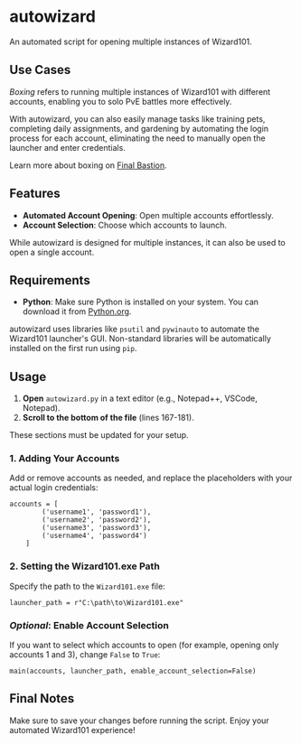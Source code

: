 # autowizard

An automated script for opening multiple instances of Wizard101.

## Use Cases
*Boxing* refers to running multiple instances of Wizard101 with different accounts, enabling you to solo PvE battles more effectively.

With autowizard, you can also easily manage tasks like training pets, completing daily assignments, and gardening by automating the login process for each account, eliminating the need to manually open the launcher and enter credentials.

Learn more about boxing on [Final Bastion](https://finalbastion.com/wizard101-guides/quad-boxing-wizard101/#:~:text=Learn%20more%20about%20Quad-Boxing%20in#:~:text=Learn%20more%20about%20Quad-Boxing%20in).

## Features
- **Automated Account Opening**: Open multiple accounts effortlessly.
- **Account Selection**: Choose which accounts to launch.

While autowizard is designed for multiple instances, it can also be used to open a single account.

## Requirements
- **Python**: Make sure Python is installed on your system. You can download it from [Python.org](https://www.python.org/).

autowizard uses libraries like `psutil` and `pywinauto` to automate the Wizard101 launcher's GUI. Non-standard libraries will be automatically installed on the first run using `pip`.

## Usage
1. **Open** `autowizard.py` in a text editor (e.g., Notepad++, VSCode, Notepad).
2. **Scroll to the bottom of the file** (lines 167-181).

These sections must be updated for your setup.

### 1. Adding Your Accounts

Add or remove accounts as needed, and replace the placeholders with your actual login credentials:
```
accounts = [
        ('username1', 'password1'),
        ('username2', 'password2'),
        ('username3', 'password3'),
        ('username4', 'password4')
    ]
```

### 2. Setting the Wizard101.exe Path

Specify the path to the `Wizard101.exe` file:
```
launcher_path = r"C:\path\to\Wizard101.exe"
```

### *Optional*: Enable Account Selection 

If you want to select which accounts to open (for example, opening only accounts 1 and 3), change `False` to `True`:
```
main(accounts, launcher_path, enable_account_selection=False)
```

## Final Notes

Make sure to save your changes before running the script. Enjoy your automated Wizard101 experience!